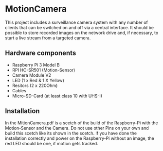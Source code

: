 # MotionCamera
This project includes a surveillance camera system with any number of clients that can be switched on and off via a central interface. It should be possible to store recorded images on the network drive and, if necessary, to start a live stream from a targeted camera.

## Hardware components

- Raspberry Pi 3 Model B
- RPI HC-SR501 (Motion-Sensor)
- Camera Module V2
- LED (1 x Red & 1 X Yellow)
- Resitors (2 x 220Ohm)
- Cables
- Micro-SD-Card (at least class 10 with UHS-I)

## Installation
In the MitionCamera.pdf is a scetch of the build of the Raspberry-Pi with the Motion-Sensor and the Camera. Do not use other Pins on your own and build this scetch like its shown in the scetch. If you have done the installation correctly and power on the Raspberry-Pi without an image, the red LED should be one, if motion gets tracked.
